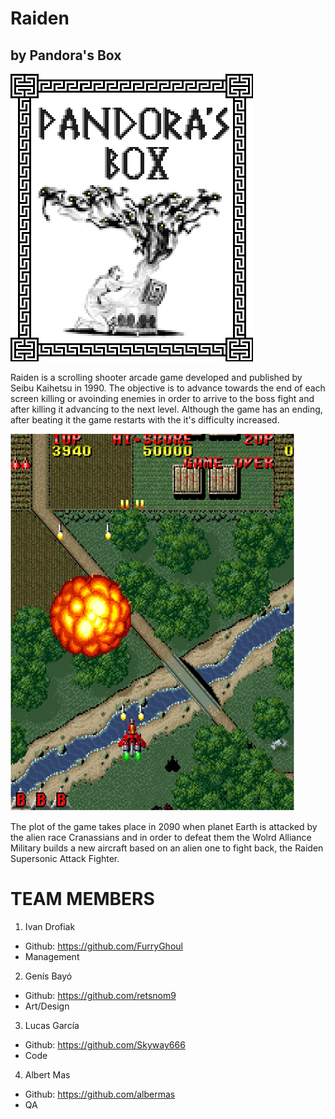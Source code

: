 # Raiden
## by Pandora's Box

![](https://github.com/FurryGhoul/prueba/blob/master/Logo/PB_Larger_Logo.jpg)

Raiden is a scrolling shooter arcade game developed and published by Seibu Kaihetsu in 1990. The objective is to advance towards the end of each screen killing or avoinding enemies in order to arrive to the boss fight and after killing it advancing to the next level. Although the game has an ending, after beating it the game restarts with the it's difficulty increased.

![](https://github.com/FurryGhoul/prueba/blob/master/raiden%20screenshoot1.jpg)

The plot of the game takes place in 2090 when planet Earth is attacked by the alien race Cranassians and in order to defeat them the Wolrd Alliance Military builds a new aircraft based on an alien one to fight back, the Raiden Supersonic Attack Fighter.  

# TEAM MEMBERS

1. Ivan Drofiak
 - Github: https://github.com/FurryGhoul
 - Management


2. Genís Bayó
 - Github: https://github.com/retsnom9
 - Art/Design 


3. Lucas García
 - Github: https://github.com/Skyway666
 - Code 


4. Albert Mas
 - Github: https://github.com/albermas
 - QA
